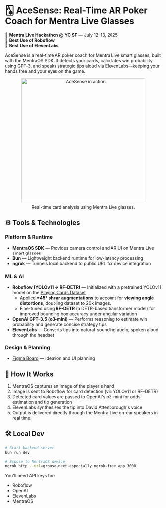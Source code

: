# 🂡 AceSense: Real-Time AR Poker Coach for Mentra Live Glasses

📍 **Mentra Live Hackathon @ YC SF** — July 12–13, 2025  
🥇 **Best Use of Roboflow**  
🥇 **Best Use of ElevenLabs**

AceSense is a real-time AR poker coach for Mentra Live smart glasses, built with the MentraOS SDK. It detects your cards, calculates win probability using GPT‑3, and speaks strategic tips aloud via ElevenLabs—keeping your hands free and your eyes on the game.

<div align="center">
  <img src="./Photo.png" alt="AceSense in action" width="400"/>
  <p style="margin-top: 0.5em;">Real-time card analysis using Mentra Live glasses.</p>
</div>

## ⚙️ Tools & Technologies

### Platform & Runtime
- **MentraOS SDK** — Provides camera control and AR UI on Mentra Live smart glasses  
- **Bun** — Lightweight backend runtime for low-latency processing  
- **ngrok** — Tunnels local backend to public URL for device integration

### ML & AI
- **Roboflow (YOLOv11 → RF-DETR)** — Initialized with a pretrained YOLOv11 model on the [Playing Cards Dataset](https://universe.roboflow.com/augmented-startups/playing-cards-ow27d)  
  - Applied **±45° shear augmentations** to account for **viewing angle distortions**, doubling dataset to 20k images.
  - Fine-tuned using **RF-DETR** (a DETR-based transformer model) for improved bounding box accuracy under angular variation
- **OpenAI GPT-3.5 (o3-mini)** — Performs reasoning to estimate win probability and generate concise strategy tips  
- **ElevenLabs** — Converts tips into natural-sounding audio, spoken aloud through the headset
  
### Design & Planning
- [Figma Board](https://www.figma.com/board/V6G4oM1Z7IEj5uv8i8kcV6/Mentra-Live-Brainstorm?node-id=0-1&t=92njWwzU1czMSzhB-1) — Ideation and UI planning


## 🚀 How It Works

1. MentraOS captures an image of the player's hand  
2. Image is sent to Roboflow for card detection (via YOLOv11 or RF-DETR)  
3. Detected card values are passed to OpenAI's o3-mini for odds estimation and tip generation  
4. ElevenLabs synthesizes the tip into David Attenborough's voice  
5. Output is delivered directly through the Mentra Live on-ear speakers in real time.


## 🛠 Local Dev

```bash
# Start backend server
bun run dev

# Expose to MentraOS device
ngrok http --url=grouse-next-especially.ngrok-free.app 3000
```

You'll need API keys for:
- Roboflow  
- OpenAI  
- ElevenLabs
- MentraOS
